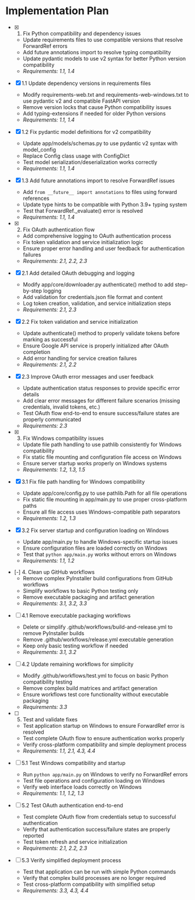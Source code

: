 # Implementation Plan

- [x] 1. Fix Python compatibility and dependency issues
  - Update requirements files to use compatible versions that resolve ForwardRef errors
  - Add future annotations import to resolve typing compatibility
  - Update pydantic models to use v2 syntax for better Python version compatibility
  - _Requirements: 1.1, 1.4_

- [x] 1.1 Update dependency versions in requirements files
  - Modify requirements-web.txt and requirements-web-windows.txt to use pydantic v2 and compatible FastAPI version
  - Remove version locks that cause Python compatibility issues
  - Add typing-extensions if needed for older Python versions
  - _Requirements: 1.1, 1.4_

- [x] 1.2 Fix pydantic model definitions for v2 compatibility
  - Update app/models/schemas.py to use pydantic v2 syntax with model_config
  - Replace Config class usage with ConfigDict
  - Test model serialization/deserialization works correctly
  - _Requirements: 1.1, 1.4_

- [x] 1.3 Add future annotations import to resolve ForwardRef issues
  - Add `from __future__ import annotations` to files using forward references
  - Update type hints to be compatible with Python 3.9+ typing system
  - Test that ForwardRef._evaluate() error is resolved
  - _Requirements: 1.1, 1.4_

- [x] 2. Fix OAuth authentication flow
  - Add comprehensive logging to OAuth authentication process
  - Fix token validation and service initialization logic
  - Ensure proper error handling and user feedback for authentication failures
  - _Requirements: 2.1, 2.2, 2.3_

- [x] 2.1 Add detailed OAuth debugging and logging
  - Modify app/core/downloader.py authenticate() method to add step-by-step logging
  - Add validation for credentials.json file format and content
  - Log token creation, validation, and service initialization steps
  - _Requirements: 2.1, 2.3_

- [x] 2.2 Fix token validation and service initialization
  - Update authenticate() method to properly validate tokens before marking as successful
  - Ensure Google API service is properly initialized after OAuth completion
  - Add error handling for service creation failures
  - _Requirements: 2.1, 2.2_

- [x] 2.3 Improve OAuth error messages and user feedback
  - Update authentication status responses to provide specific error details
  - Add clear error messages for different failure scenarios (missing credentials, invalid tokens, etc.)
  - Test OAuth flow end-to-end to ensure success/failure states are properly communicated
  - _Requirements: 2.3_

- [x] 3. Fix Windows compatibility issues
  - Update file path handling to use pathlib consistently for Windows compatibility
  - Fix static file mounting and configuration file access on Windows
  - Ensure server startup works properly on Windows systems
  - _Requirements: 1.2, 1.3, 1.5_

- [x] 3.1 Fix file path handling for Windows compatibility
  - Update app/core/config.py to use pathlib.Path for all file operations
  - Fix static file mounting in app/main.py to use proper cross-platform paths
  - Ensure all file access uses Windows-compatible path separators
  - _Requirements: 1.2, 1.3_

- [x] 3.2 Fix server startup and configuration loading on Windows
  - Update app/main.py to handle Windows-specific startup issues
  - Ensure configuration files are loaded correctly on Windows
  - Test that `python app/main.py` works without errors on Windows
  - _Requirements: 1.1, 1.2_

- [-] 4. Clean up GitHub workflows
  - Remove complex PyInstaller build configurations from GitHub workflows
  - Simplify workflows to basic Python testing only
  - Remove executable packaging and artifact generation
  - _Requirements: 3.1, 3.2, 3.3_

- [ ] 4.1 Remove executable packaging workflows
  - Delete or simplify .github/workflows/build-and-release.yml to remove PyInstaller builds
  - Remove .github/workflows/release.yml executable generation
  - Keep only basic testing workflow if needed
  - _Requirements: 3.1, 3.2_

- [ ] 4.2 Update remaining workflows for simplicity
  - Modify .github/workflows/test.yml to focus on basic Python compatibility testing
  - Remove complex build matrices and artifact generation
  - Ensure workflows test core functionality without executable packaging
  - _Requirements: 3.3_

- [ ] 5. Test and validate fixes
  - Test application startup on Windows to ensure ForwardRef error is resolved
  - Test complete OAuth flow to ensure authentication works properly
  - Verify cross-platform compatibility and simple deployment process
  - _Requirements: 1.1, 2.1, 4.3, 4.4_

- [ ] 5.1 Test Windows compatibility and startup
  - Run `python app/main.py` on Windows to verify no ForwardRef errors
  - Test file operations and configuration loading on Windows
  - Verify web interface loads correctly on Windows
  - _Requirements: 1.1, 1.2, 1.3_

- [ ] 5.2 Test OAuth authentication end-to-end
  - Test complete OAuth flow from credentials setup to successful authentication
  - Verify that authentication success/failure states are properly reported
  - Test token refresh and service initialization
  - _Requirements: 2.1, 2.2, 2.3_

- [ ] 5.3 Verify simplified deployment process
  - Test that application can be run with simple Python commands
  - Verify that complex build processes are no longer required
  - Test cross-platform compatibility with simplified setup
  - _Requirements: 3.3, 4.3, 4.4_
